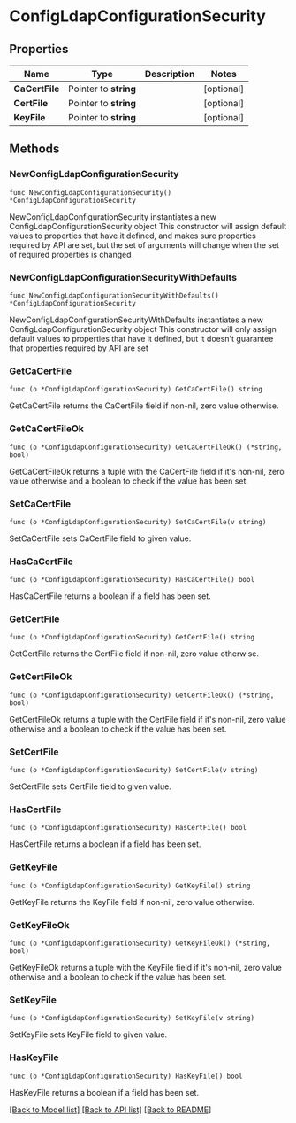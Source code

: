 # ConfigLdapConfigurationSecurity

## Properties

Name | Type | Description | Notes
------------ | ------------- | ------------- | -------------
**CaCertFile** | Pointer to **string** |  | [optional] 
**CertFile** | Pointer to **string** |  | [optional] 
**KeyFile** | Pointer to **string** |  | [optional] 

## Methods

### NewConfigLdapConfigurationSecurity

`func NewConfigLdapConfigurationSecurity() *ConfigLdapConfigurationSecurity`

NewConfigLdapConfigurationSecurity instantiates a new ConfigLdapConfigurationSecurity object
This constructor will assign default values to properties that have it defined,
and makes sure properties required by API are set, but the set of arguments
will change when the set of required properties is changed

### NewConfigLdapConfigurationSecurityWithDefaults

`func NewConfigLdapConfigurationSecurityWithDefaults() *ConfigLdapConfigurationSecurity`

NewConfigLdapConfigurationSecurityWithDefaults instantiates a new ConfigLdapConfigurationSecurity object
This constructor will only assign default values to properties that have it defined,
but it doesn't guarantee that properties required by API are set

### GetCaCertFile

`func (o *ConfigLdapConfigurationSecurity) GetCaCertFile() string`

GetCaCertFile returns the CaCertFile field if non-nil, zero value otherwise.

### GetCaCertFileOk

`func (o *ConfigLdapConfigurationSecurity) GetCaCertFileOk() (*string, bool)`

GetCaCertFileOk returns a tuple with the CaCertFile field if it's non-nil, zero value otherwise
and a boolean to check if the value has been set.

### SetCaCertFile

`func (o *ConfigLdapConfigurationSecurity) SetCaCertFile(v string)`

SetCaCertFile sets CaCertFile field to given value.

### HasCaCertFile

`func (o *ConfigLdapConfigurationSecurity) HasCaCertFile() bool`

HasCaCertFile returns a boolean if a field has been set.

### GetCertFile

`func (o *ConfigLdapConfigurationSecurity) GetCertFile() string`

GetCertFile returns the CertFile field if non-nil, zero value otherwise.

### GetCertFileOk

`func (o *ConfigLdapConfigurationSecurity) GetCertFileOk() (*string, bool)`

GetCertFileOk returns a tuple with the CertFile field if it's non-nil, zero value otherwise
and a boolean to check if the value has been set.

### SetCertFile

`func (o *ConfigLdapConfigurationSecurity) SetCertFile(v string)`

SetCertFile sets CertFile field to given value.

### HasCertFile

`func (o *ConfigLdapConfigurationSecurity) HasCertFile() bool`

HasCertFile returns a boolean if a field has been set.

### GetKeyFile

`func (o *ConfigLdapConfigurationSecurity) GetKeyFile() string`

GetKeyFile returns the KeyFile field if non-nil, zero value otherwise.

### GetKeyFileOk

`func (o *ConfigLdapConfigurationSecurity) GetKeyFileOk() (*string, bool)`

GetKeyFileOk returns a tuple with the KeyFile field if it's non-nil, zero value otherwise
and a boolean to check if the value has been set.

### SetKeyFile

`func (o *ConfigLdapConfigurationSecurity) SetKeyFile(v string)`

SetKeyFile sets KeyFile field to given value.

### HasKeyFile

`func (o *ConfigLdapConfigurationSecurity) HasKeyFile() bool`

HasKeyFile returns a boolean if a field has been set.


[[Back to Model list]](../README.md#documentation-for-models) [[Back to API list]](../README.md#documentation-for-api-endpoints) [[Back to README]](../README.md)


